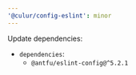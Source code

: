 ```yaml
---
'@culur/config-eslint': minor
---
```


Update dependencies:

- `dependencies`:
  - `@antfu/eslint-config@^5.2.1`
